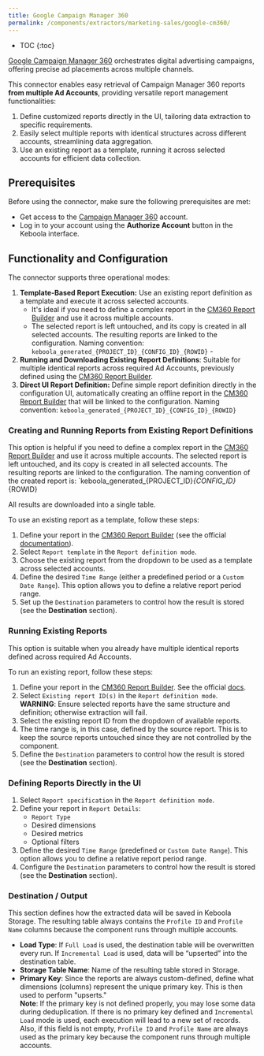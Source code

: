 ```yaml
---
title: Google Campaign Manager 360
permalink: /components/extractors/marketing-sales/google-cm360/
---
```


* TOC
{:toc}

[Google Campaign Manager 360](https://support.google.com/campaignmanager/answer/2709362?hl=en) orchestrates digital advertising campaigns, offering precise ad placements across multiple
channels. 

This connector enables easy retrieval of Campaign Manager 360 reports **from multiple Ad Accounts**, providing versatile report management functionalities:

1. Define customized reports directly in the UI, tailoring data extraction to specific requirements.
2. Easily select multiple reports with identical structures across different accounts, streamlining data aggregation.
3. Use an existing report as a template, running it across selected accounts for efficient data collection.

## Prerequisites
Before using the connector, make sure the following prerequisites are met:

- Get access to the [Campaign Manager 360](https://support.google.com/campaignmanager?sjid=16894252783161215189-EU#topic=2758513) account.
- Log in to your account using the **Authorize Account** button in the Keboola interface.

## Functionality and Configuration
The connector supports three operational modes:

1. **Template-Based Report Execution:** Use an existing report definition as a template and execute it across selected accounts.
   - It's ideal if you need to define a complex report in the [CM360 Report Builder](https://www.google.com/analytics/dfa/) and use it across multiple accounts. 
   - The selected report is left untouched, and its copy is created in all selected accounts. The resulting reports are linked to the configuration. Naming convention: `keboola_generated_{PROJECT_ID}_{CONFIG_ID}_{ROWID}`   - 
2. **Running and Downloading Existing Report Definitions**: Suitable for multiple identical reports across required Ad Accounts, previously defined using the [CM360 Report Builder](https://support.google.com/campaignmanager/answer/2823849?sjid=16894252783161215189-EU&visit_id=638403222303021904-3691116343&rd=1).
3. **Direct UI Report Definition:** Define simple report definition directly in the configuration UI, automatically creating an offline report in the [CM360 Report Builder](https://www.google.com/analytics/dfa/) that will be linked to the configuration. Naming convention: `keboola_generated_{PROJECT_ID}_{CONFIG_ID}_{ROWID}`

### Creating and Running Reports from Existing Report Definitions
This option is helpful if you need to define a complex report in the [CM360 Report Builder](https://www.google.com/analytics/dfa/) and use it across multiple accounts. 
The selected report is left untouched, and its copy is created in all selected accounts. The resulting reports are linked to the configuration. 
The naming convention of the created report is: `keboola_generated_{PROJECT_ID}_{CONFIG_ID}_{ROWID}

All results are downloaded into a single table.

To use an existing report as a template, follow these steps:
1. Define your report in the [CM360 Report Builder](https://www.google.com/analytics/dfa/) (see the official [documentation](https://support.google.com/campaignmanager/answer/2823849?sjid=16894252783161215189-EU&visit_id=638403222303021904-3691116343&rd=1)).
2. Select `Report template` in the `Report definition mode`.
3. Choose the existing report from the dropdown to be used as a template across selected accounts.
4. Define the desired `Time Range` (either a predefined period or a `Custom Date Range`). This option allows you to define a relative report period range.
5. Set up the `Destination` parameters to control how the result is stored (see the **Destination** section).

### Running Existing Reports

This option is suitable when you already have multiple identical reports defined across required Ad Accounts.

To run an existing report, follow these steps:
1. Define your report in the [CM360 Report Builder](https://www.google.com/analytics/dfa/). See the official [docs](https://support.google.com/campaignmanager/answer/2823849?sjid=16894252783161215189-EU&visit_id=638403222303021904-3691116343&rd=1).
2. Select `Existing report ID(s)` in the `Report definition mode`.\
   **WARNING**: Ensure selected reports have the same structure and definition; otherwise extraction will fail.
3. Select the existing report ID from the dropdown of available reports.
4. The time range is, in this case, defined by the source report. This is to keep the source reports untouched since they are not controlled by the component.
5. Define the `Destination` parameters to control how the result is stored (see the **Destination** section).

### Defining Reports Directly in the UI

1. Select `Report specification` in the `Report definition mode`.
2. Define your report in `Report Details`:
   - `Report Type`
   - Desired dimensions
   - Desired metrics
   - Optional filters
3. Define the desired `Time Range` (predefined or `Custom Date Range`). This option allows you to define a relative report period range.
4. Configure the `Destination` parameters to control how the result is stored (see the **Destination** section).

### Destination / Output

This section defines how the extracted data will be saved in Keboola Storage. The resulting table always contains the `Profile ID` and `Profile Name` columns because the component runs through multiple accounts.

- **Load Type**: If `Full Load` is used, the destination table will be overwritten every run. If `Incremental Load` is used, data will be “upserted” into the destination table.
- **Storage Table Name**: Name of the resulting table stored in Storage.
- **Primary Key**: Since the reports are always custom-defined, define what dimensions (columns) represent the unique primary key. This is then used to perform "upserts."\
  **Note**: If the primary key is not defined properly, you may lose some data during deduplication. If there is no primary key defined and `Incremental Load` mode is used, each execution will lead to a new set of records. Also, if this field is not empty, `Profile ID` and `Profile Name` are always used as the primary key because the component runs through multiple accounts.

